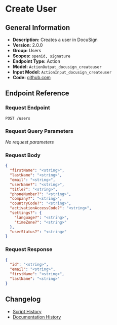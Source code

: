 <!-- BEGIN GENERATED CONTENT -->
# Create User

## General Information

- **Description:** Creates a user in DocuSign
- **Version:** 2.0.0
- **Group:** Users
- **Scopes:** `openid, signature`
- **Endpoint Type:** Action
- **Model:** `ActionOutput_docusign_createuser`
- **Input Model:** `ActionInput_docusign_createuser`
- **Code:** [github.com](https://github.com/NangoHQ/integration-templates/tree/main/integrations/docusign/actions/create-user.ts)


## Endpoint Reference

### Request Endpoint

`POST /users`

### Request Query Parameters

_No request parameters_

### Request Body

```json
{
  "firstName": "<string>",
  "lastName": "<string>",
  "email": "<string>",
  "userName?": "<string>",
  "title?": "<string>",
  "phoneNumber?": "<string>",
  "company?": "<string>",
  "countryCode?": "<string>",
  "activationAccessCode?": "<string>",
  "settings?": {
    "language?": "<string>",
    "timeZone?": "<string>"
  },
  "userStatus?": "<string>"
}
```

### Request Response

```json
{
  "id": "<string>",
  "email": "<string>",
  "firstName": "<string>",
  "lastName": "<string>"
}
```

## Changelog

- [Script History](https://github.com/NangoHQ/integration-templates/commits/main/integrations/docusign/actions/create-user.ts)
- [Documentation History](https://github.com/NangoHQ/integration-templates/commits/main/integrations/docusign/actions/create-user.md)

<!-- END  GENERATED CONTENT -->

